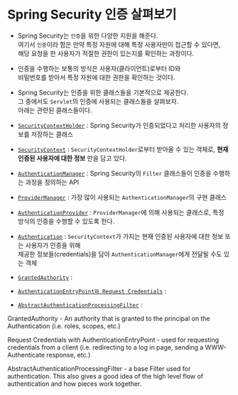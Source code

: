 <h1>Spring Security 인증 살펴보기</h1>

- Spring Security는 `인증`을 위한 다양한 지원을 해준다.  
  여기서 `인증`이라 함은 만약 특정 자원에 대해 특정 사용자만이 접근할 수 있다면,  
  해당 요청을 한 사용자가 적절한 권한이 있는지를 확인하는 과정이다.

- 인증을 수행하는 보통의 방식은 사용자(클라이언트)로부터 ID와  
  비밀번호를 받아서 특정 자원에 대한 권한을 확인하는 것이다.

- Spring Security는 인증을 위한 클래스들을 기본적으로 제공한다.  
  그 중에서도 `Servlet`의 인증에 사용되는 클래스들을 살펴보자.  
  아래는 관련된 클래스들이다.

- <a href="">`SecurityContextHolder`</a> : Spring Security가 인증되었다고 처리한 사용자의 정보를 저장하는 클래스
- <a href="">`SecurityContext`</a> : `SecurityContextHolder`로부터 받아올 수 있는 객체로, **현재 인증된 사용자에 대한 정보** 만을 담고 있다.
- <a href="">`AuthenticationManager`</a> : Spring Security의 `Filter` 클래스들이 인증을 수행하는 과정을 정의하는 API
- <a href="">`ProviderManager`</a> : 가장 많이 사용되는 `AuthenticationManager`의 구현 클래스
- <a href="">`AuthenticationProvider`</a> : `ProviderManager`에 의해 사용되는 클래스로, 특정 방식의 인증을 수행할 수 있도록 한다.
- <a href="">`Authentication`</a> : `SecurityContext`가 가지는 현재 인증된 사용자에 대한 정보 또는 사용자가 인증을 위해  
  제공한 정보들(credentials)을 담아 `AuthenticationManager`에게 전달될 수도 있는 객체
- <a href="">`GrantedAuthority`</a> :
- <a href="">`AuthenticationEntryPoint와 Request Credentials`</a> :
- <a href="">`AbstractAuthenticationProcessingFilter`</a> :

GrantedAuthority - An authority that is granted to the principal on the Authentication (i.e. roles, scopes, etc.)

Request Credentials with AuthenticationEntryPoint - used for requesting credentials from a client (i.e. redirecting to a log in page, sending a WWW-Authenticate response, etc.)

AbstractAuthenticationProcessingFilter - a base Filter used for authentication. This also gives a good idea of the high level flow of authentication and how pieces work together.
